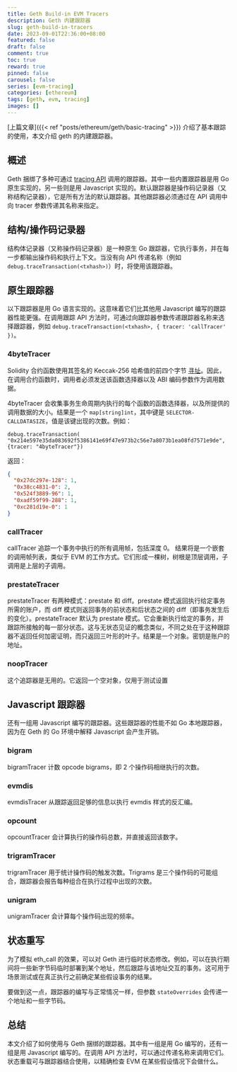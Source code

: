 ```yaml
---
title: Geth Build-in EVM Tracers
description: Geth 内建跟踪器
slug: geth-build-in-tracers
date: 2023-09-01T22:36:00+08:00
featured: false
draft: false
comment: true
toc: true
reward: true
pinned: false
carousel: false
series: [evm-tracing]
categories: [ethereum]
tags: [geth, evm, tracing]
images: []
---
```


[上篇文章]({{< ref "posts/ethereum/geth/basic-tracing" >}}) 介绍了基本跟踪的使用，本文介绍 geth 的内建跟踪器。

<!--more-->

## 概述

Geth 捆绑了多种可通过 [tracing API](https://geth.ethereum.org/docs/interacting-with-geth/rpc/ns-debug) 调用的跟踪器。其中一些内置跟踪器是用 Go 原生实现的，另一些则是用 Javascript 实现的。默认跟踪器是操作码记录器（又称结构记录器），它是所有方法的默认跟踪器。其他跟踪器必须通过在 API 调用中向 tracer 参数传递其名称来指定。

## 结构/操作码记录器

结构体记录器（又称操作码记录器）是一种原生 Go 跟踪器，它执行事务，并在每一步都输出操作码和执行上下文。当没有向 API 传递名称（例如 `debug.traceTransaction(<txhash>)`）时，将使用该跟踪器。

## 原生跟踪器

以下跟踪器是用 Go 语言实现的。这意味着它们比其他用 Javascript 编写的跟踪器性能更强。在调用跟踪 API 方法时，可通过向跟踪器参数传递跟踪器名称来选择跟踪器，例如 `debug.traceTransaction(<txhash>, { tracer: 'callTracer' })`。

### 4byteTracer

Solidity 合约函数使用其签名的 Keccak-256 哈希值的前四个字节 [寻址](https://docs.soliditylang.org/en/develop/abi-spec.html#function-selector)。因此，在调用合约函数时，调用者必须发送该函数选择器以及 ABI 编码参数作为调用数据。

4byteTracer 会收集事务生命周期内执行的每个函数的函数选择器，以及所提供的调用数据的大小。结果是一个 `map[string]int`，其中键是 `SELECTOR-CALLDATASIZE`，值是该键出现的次数。例如：

```shell
debug.traceTransaction( "0x214e597e35da083692f5386141e69f47e973b2c56e7a8073b1ea08fd7571e9de", {tracer: "4byteTracer"})
```

返回：

```json
{
  "0x27dc297e-128": 1,
  "0x38cc4831-0": 2,
  "0x524f3889-96": 1,
  "0xadf59f99-288": 1,
  "0xc281d19e-0": 1
}
```

### callTracer

callTracer 追踪一个事务中执行的所有调用帧，包括深度 0。 结果将是一个嵌套的调用帧列表，类似于 EVM 的工作方式。它们形成一棵树，树根是顶层调用，子调用是上层的子调用。

### prestateTracer

prestateTracer 有两种模式：prestate 和 diff。prestate 模式返回执行给定事务所需的账户，而 diff 模式则返回事务的前状态和后状态之间的 diff（即事务发生后的变化）。prestateTracer 默认为 prestate 模式。它会重新执行给定的事务，并跟踪所接触的每一部分状态。这与无状态见证的概念类似，不同之处在于这种跟踪器不返回任何加密证明，而只返回三叶形的叶子。结果是一个对象。密钥是账户的地址。

### noopTracer

这个追踪器是无用的。它返回一个空对象，仅用于测试设置

## Javascript 跟踪器

还有一组用 Javascript 编写的跟踪器。这些跟踪器的性能不如 Go 本地跟踪器，因为在 Geth 的 Go 环境中解释 Javascript 会产生开销。

### bigram

bigramTracer 计数 opcode bigrams，即 2 个操作码相继执行的次数。

### evmdis

evmdisTracer 从跟踪返回足够的信息以执行 evmdis 样式的反汇编。

### opcount

opcountTracer 会计算执行的操作码总数，并直接返回该数字。

### trigramTracer

trigramTracer 用于统计操作码的触发次数。Trigrams 是三个操作码的可能组合，跟踪器会报告每种组合在执行过程中出现的次数。

### unigram

unigramTracer 会计算每个操作码出现的频率。

## 状态重写

为了模拟 eth_call 的效果，可以对 Geth 进行临时状态修改。例如，可以在执行期间将一些新字节码临时部署到某个地址，然后跟踪与该地址交互的事务。这可用于场景测试或在真正执行之前确定某些假设事务的结果。

要做到这一点，跟踪器的编写与正常情况一样，但参数 `stateOverrides` 会传递一个地址和一些字节码。

## 总结

本文介绍了如何使用与 Geth 捆绑的跟踪器。其中有一组是用 Go 编写的，还有一组是用 Javascript 编写的。在调用 API 方法时，可以通过传递名称来调用它们。状态重载可与跟踪器结合使用，以精确检查 EVM 在某些假设情况下会做什么。
